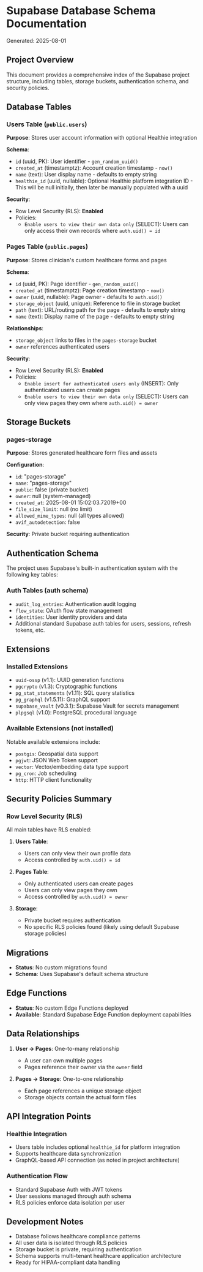 # Supabase Database Schema Documentation

Generated: 2025-08-01

## Project Overview

This document provides a comprehensive index of the Supabase project structure, including tables, storage buckets, authentication schema, and security policies.

## Database Tables

### Users Table (`public.users`)

**Purpose**: Stores user account information with optional Healthie integration

**Schema**:
- `id` (uuid, PK): User identifier - `gen_random_uuid()`
- `created_at` (timestamptz): Account creation timestamp - `now()`
- `name` (text): User display name - defaults to empty string
- `healthie_id` (uuid, nullable): Optional Healthie platform integration ID - This will be null initially, then later be manually populated with a uuid

**Security**:
- Row Level Security (RLS): **Enabled**
- Policies:
  - `Enable users to view their own data only` (SELECT): Users can only access their own records where `auth.uid() = id`

### Pages Table (`public.pages`)

**Purpose**: Stores clinician's custom healthcare forms and pages

**Schema**:
- `id` (uuid, PK): Page identifier - `gen_random_uuid()`
- `created_at` (timestamptz): Page creation timestamp - `now()`
- `owner` (uuid, nullable): Page owner - defaults to `auth.uid()`
- `storage_object` (uuid, unique): Reference to file in storage bucket
- `path` (text): URL/routing path for the page - defaults to empty string
- `name` (text): Display name of the page - defaults to empty string

**Relationships**:
- `storage_object` links to files in the `pages-storage` bucket
- `owner` references authenticated users

**Security**:
- Row Level Security (RLS): **Enabled**
- Policies:
  - `Enable insert for authenticated users only` (INSERT): Only authenticated users can create pages
  - `Enable users to view their own data only` (SELECT): Users can only view pages they own where `auth.uid() = owner`

## Storage Buckets

### pages-storage

**Purpose**: Stores generated healthcare form files and assets

**Configuration**:
- `id`: "pages-storage"
- `name`: "pages-storage"
- `public`: false (private bucket)
- `owner`: null (system-managed)
- `created_at`: 2025-08-01 15:02:03.72019+00
- `file_size_limit`: null (no limit)
- `allowed_mime_types`: null (all types allowed)
- `avif_autodetection`: false

**Security**: Private bucket requiring authentication

## Authentication Schema

The project uses Supabase's built-in authentication system with the following key tables:

### Auth Tables (auth schema)
- `audit_log_entries`: Authentication audit logging
- `flow_state`: OAuth flow state management
- `identities`: User identity providers and data
- Additional standard Supabase auth tables for users, sessions, refresh tokens, etc.

## Extensions

### Installed Extensions
- `uuid-ossp` (v1.1): UUID generation functions
- `pgcrypto` (v1.3): Cryptographic functions
- `pg_stat_statements` (v1.11): SQL query statistics
- `pg_graphql` (v1.5.11): GraphQL support
- `supabase_vault` (v0.3.1): Supabase Vault for secrets management
- `plpgsql` (v1.0): PostgreSQL procedural language

### Available Extensions (not installed)
Notable available extensions include:
- `postgis`: Geospatial data support
- `pgjwt`: JSON Web Token support
- `vector`: Vector/embedding data type support
- `pg_cron`: Job scheduling
- `http`: HTTP client functionality

## Security Policies Summary

### Row Level Security (RLS)
All main tables have RLS enabled:

1. **Users Table**:
   - Users can only view their own profile data
   - Access controlled by `auth.uid() = id`

2. **Pages Table**:
   - Only authenticated users can create pages
   - Users can only view pages they own
   - Access controlled by `auth.uid() = owner`

3. **Storage**:
   - Private bucket requires authentication
   - No specific RLS policies found (likely using default Supabase storage policies)

## Migrations

- **Status**: No custom migrations found
- **Schema**: Uses Supabase's default schema structure

## Edge Functions

- **Status**: No custom Edge Functions deployed
- **Available**: Standard Supabase Edge Function deployment capabilities

## Data Relationships

1. **User → Pages**: One-to-many relationship
   - A user can own multiple pages
   - Pages reference their owner via the `owner` field

2. **Pages → Storage**: One-to-one relationship
   - Each page references a unique storage object
   - Storage objects contain the actual form files

## API Integration Points

### Healthie Integration
- Users table includes optional `healthie_id` for platform integration
- Supports healthcare data synchronization
- GraphQL-based API connection (as noted in project architecture)

### Authentication Flow
- Standard Supabase Auth with JWT tokens
- User sessions managed through auth schema
- RLS policies enforce data isolation per user

## Development Notes

- Database follows healthcare compliance patterns
- All user data is isolated through RLS policies
- Storage bucket is private, requiring authentication
- Schema supports multi-tenant healthcare application architecture
- Ready for HIPAA-compliant data handling